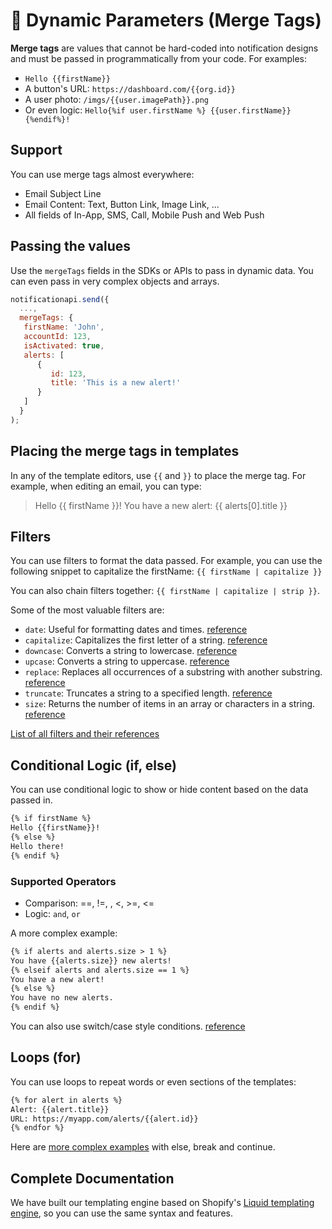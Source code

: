 # 🎁 Dynamic Parameters (Merge Tags)

**Merge tags** are values that cannot be hard-coded into notification designs and must be passed in programmatically from your code. For examples:

- `Hello {{firstName}}`
- A button's URL: `https://dashboard.com/{{org.id}}`
- A user photo: `/imgs/{{user.imagePath}}.png`
- Or even logic: `Hello{%if user.firstName %} {{user.firstName}}{%endif%}!`

## Support

You can use merge tags almost everywhere:

- Email Subject Line
- Email Content: Text, Button Link, Image Link, ...
- All fields of In-App, SMS, Call, Mobile Push and Web Push

## Passing the values

Use the `mergeTags` fields in the SDKs or APIs to pass in dynamic data. You can even pass in very complex objects and arrays.

```js
notificationapi.send({
  ...,
  mergeTags: {
   firstName: 'John',
   accountId: 123,
   isActivated: true,
   alerts: [
      {
         id: 123,
         title: 'This is a new alert!'
      }
   ]
  }
);
```

## Placing the merge tags in templates

In any of the template editors, use `{{` and `}}` to place the merge tag. For example, when editing an email, you can type:

> Hello {{ firstName }}! You have a new alert: {{ alerts[0].title }}

## Filters

You can use filters to format the data passed. For example, you can use the following snippet to capitalize the firstName: `{{ firstName | capitalize }}`

You can also chain filters together: `{{ firstName | capitalize | strip }}`.

Some of the most valuable filters are:

- `date`: Useful for formatting dates and times. [reference](https://liquidjs.com/filters/date.html)
- `capitalize`: Capitalizes the first letter of a string. [reference](https://liquidjs.com/filters/capitalize.html)
- `downcase`: Converts a string to lowercase. [reference](https://liquidjs.com/filters/downcase.html)
- `upcase`: Converts a string to uppercase. [reference](https://liquidjs.com/filters/upcase.html)
- `replace`: Replaces all occurrences of a substring with another substring. [reference](https://liquidjs.com/filters/replace.html)
- `truncate`: Truncates a string to a specified length. [reference](https://liquidjs.com/filters/truncate.html)
- `size`: Returns the number of items in an array or characters in a string. [reference](https://liquidjs.com/filters/size.html)

[List of all filters and their references](https://liquidjs.com/filters/overview.html)

## Conditional Logic (if, else)

You can use conditional logic to show or hide content based on the data passed in.

```md title="Template Editor"
{% if firstName %}
Hello {{firstName}}!
{% else %}
Hello there!
{% endif %}
```

### Supported Operators

- Comparison: ==, !=, , <, >=, <=
- Logic: `and`, `or`

A more complex example:

```md title="Template Editor"
{% if alerts and alerts.size > 1 %}
You have {{alerts.size}} new alerts!
{% elseif alerts and alerts.size == 1 %}
You have a new alert!
{% else %}
You have no new alerts.
{% endif %}
```

You can also use switch/case style conditions. [reference](https://liquidjs.com/tags/case.html)

## Loops (for)

You can use loops to repeat words or even sections of the templates:

```md title="Template Editor"
{% for alert in alerts %}
Alert: {{alert.title}}
URL: https://myapp.com/alerts/{{alert.id}}
{% endfor %}
```

Here are [more complex examples](https://liquidjs.com/tags/for.html) with else, break and continue.

## Complete Documentation

We have built our templating engine based on Shopify's [Liquid templating engine](https://shopify.github.io/liquid/), so you can use the same syntax and features.
